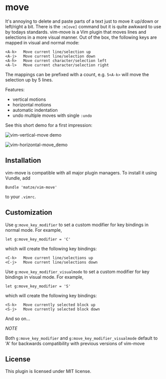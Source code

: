# move

It's annoying to delete and paste parts of a text just to move it up/down or
left/right a bit.
There is the `:m[ove]` command but it is quite awkward to use by todays
standards. vim-move is a Vim plugin that moves lines and selections in a more
visual manner. Out of the box, the following keys are mapped in visual and
normal mode:

    <A-k>   Move current line/selection up
    <A-j>   Move current line/selection down
    <A-h>   Move current character/selection left
    <A-l>   Move current character/selection right

The mappings can be prefixed with a count, e.g. `5<A-k>` will move the selection
up by 5 lines.

Features:

* vertical motions
* horizontal motions
* automatic indentation
* undo multiple moves with single `:undo`

See this short demo for a first impression:

![vim-vertical-move demo](http://i.imgur.com/RMv8KsJ.gif)

![vim-horizontal-move_demo](https://i.imgur.com/zKWEecp.gif)

## Installation

vim-move is compatible with all major plugin managers. To install it using
Vundle, add

```vim
Bundle 'matze/vim-move'
```

to your `.vimrc`.


## Customization

Use `g:move_key_modifier` to set a custom modifier for key bindings in normal mode. For
example,

```vim
let g:move_key_modifier = 'C'
```

which will create the following key bindings:

    <C-k>   Move current line/selections up
    <C-j>   Move current line/selections down

Use `g:move_key_modifier_visualmode` to set a custom modifier for key bindings in visual mode. For
example,

```vim
let g:move_key_modifier = 'S'
```

which will create the following key bindings:

    <S-k>   Move currently selected block up
    <S-j>   Move currently selected block down


And so on...


*NOTE*

Both `g:move_key_modifier` and `g:move_key_modifier_visualmode` default to 'A'
for backwards compatibility with previous versions of vim-move


## License

This plugin is licensed under MIT license.
